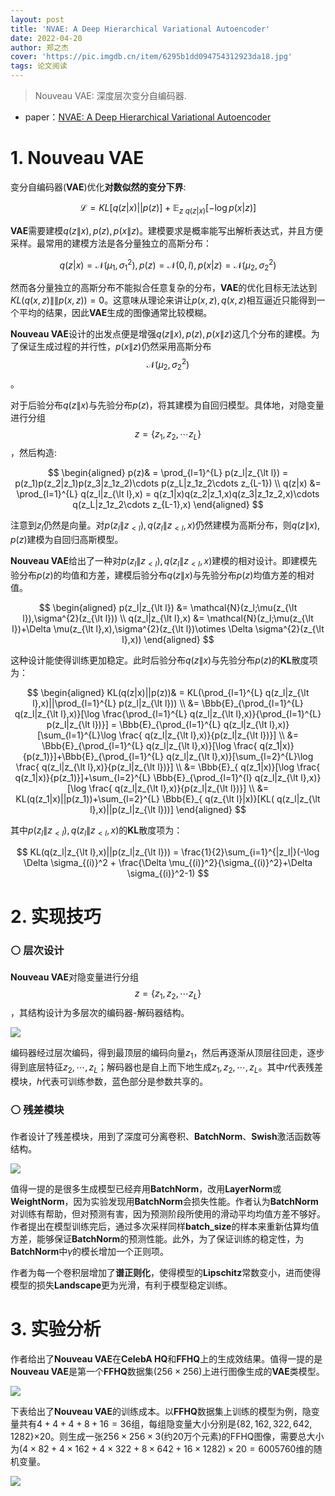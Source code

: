 ```yaml
---
layout: post
title: 'NVAE: A Deep Hierarchical Variational Autoencoder'
date: 2022-04-20
author: 郑之杰
cover: 'https://pic.imgdb.cn/item/6295b1dd094754312923da18.jpg'
tags: 论文阅读
---
```


> Nouveau VAE: 深度层次变分自编码器.

- paper：[NVAE: A Deep Hierarchical Variational Autoencoder](https://arxiv.org/abs/2007.03898)

# 1. Nouveau VAE

变分自编码器(**VAE**)优化**对数似然的变分下界**:

$$ \mathcal{L} =  KL[q(z|x)||p(z)]+\mathbb{E}_{z \text{~} q(z|x)} [-\log p(x | z)]  $$

**VAE**需要建模$q(z\|x),p(z),p(x\|z)$。建模要求是概率能写出解析表达式，并且方便采样。最常用的建模方法是各分量独立的高斯分布：

$$ q(z|x) = \mathcal{N}(\mu_1,\sigma_1^{2}),p(z) = \mathcal{N}(0,I),p(x|z) = \mathcal{N}(\mu_2,\sigma_2^{2}) $$

然而各分量独立的高斯分布不能拟合任意复杂的分布，**VAE**的优化目标无法达到$KL(q(x,z)\|\|p(x,z))=0$。这意味从理论来讲让$p(x,z),q(x,z)$相互逼近只能得到一个平均的结果，因此**VAE**生成的图像通常比较模糊。

**Nouveau VAE**设计的出发点便是增强$q(z\|x),p(z),p(x\|z)$这几个分布的建模。为了保证生成过程的并行性，$p(x\|z)$仍然采用高斯分布$$\mathcal{N}(\mu_2,\sigma_2^{2})$$。

对于后验分布$q(z\|x)$与先验分布$p(z)$，将其建模为自回归模型。具体地，对隐变量进行分组$$z=\{z_1,z_2,\cdots z_L\}$$，然后构造:

$$ \begin{aligned} p(z)& = \prod_{l=1}^{L} p(z_l|z_{\lt l}) = p(z_1)p(z_2|z_1)p(z_3|z_1z_2)\cdots p(z_L|z_1z_2\cdots z_{L-1}) \\ q(z|x) &= \prod_{l=1}^{L} q(z_l|z_{\lt l},x) = q(z_1|x)q(z_2|z_1,x)q(z_3|z_1z_2,x)\cdots q(z_L|z_1z_2\cdots z_{L-1},x) \end{aligned} $$

注意到$z_l$仍然是向量。对$p(z_l\|z_{\lt l}),q(z_l\|z_{\lt l},x)$仍然建模为高斯分布，则$q(z\|x),p(z)$建模为自回归高斯模型。

**Nouveau VAE**给出了一种对$p(z_l\|z_{\lt l}),q(z_l\|z_{\lt l},x)$建模的相对设计。即建模先验分布$p(z)$的均值和方差，建模后验分布$q(z\|x)$与先验分布$p(z)$均值方差的相对值。

$$ \begin{aligned} p(z_l|z_{\lt l}) &= \mathcal{N}(z_l;\mu(z_{\lt l}),\sigma^{2}(z_{\lt l})) \\ q(z_l|z_{\lt l},x) &= \mathcal{N}(z_l;\mu(z_{\lt l})+\Delta \mu(z_{\lt l},x),\sigma^{2}(z_{\lt l})\otimes \Delta \sigma^{2}(z_{\lt l},x)) \end{aligned}  $$

这种设计能使得训练更加稳定。此时后验分布$q(z\|x)$与先验分布$p(z)$的**KL**散度项为：

$$ \begin{aligned} KL(q(z|x)||p(z))& = KL(\prod_{l=1}^{L} q(z_l|z_{\lt l},x)||\prod_{l=1}^{L} p(z_l|z_{\lt l})) \\ &= \Bbb{E}_{\prod_{l=1}^{L} q(z_l|z_{\lt l},x)}[\log \frac{\prod_{l=1}^{L} q(z_l|z_{\lt l},x)}{\prod_{l=1}^{L} p(z_l|z_{\lt l})}] = \Bbb{E}_{\prod_{l=1}^{L} q(z_l|z_{\lt l},x)}[\sum_{l=1}^{L}\log \frac{ q(z_l|z_{\lt l},x)}{p(z_l|z_{\lt l})}] \\ &= \Bbb{E}_{\prod_{l=1}^{L} q(z_l|z_{\lt l},x)}[\log \frac{ q(z_1|x)}{p(z_1)}]+\Bbb{E}_{\prod_{l=1}^{L} q(z_l|z_{\lt l},x)}[\sum_{l=2}^{L}\log \frac{ q(z_l|z_{\lt l},x)}{p(z_l|z_{\lt l})}] \\ &= \Bbb{E}_{ q(z_1|x)}[\log \frac{ q(z_1|x)}{p(z_1)}]+\sum_{l=2}^{L} \Bbb{E}_{\prod_{l=1}^{l} q(z_l|z_{\lt l},x)}[\log \frac{ q(z_l|z_{\lt l},x)}{p(z_l|z_{\lt l})}] \\ &= KL(q(z_1|x)||p(z_1))+\sum_{l=2}^{L} \Bbb{E}_{ q(z_{\lt l}|x)}[KL( q(z_l|z_{\lt l},x)||p(z_l|z_{\lt l}))] \end{aligned}  $$

其中$p(z_l\|z_{\lt l}),q(z_l\|z_{\lt l},x)$的**KL**散度项为：

$$ KL(q(z_l|z_{\lt l},x)||p(z_l|z_{\lt l})) = \frac{1}{2}\sum_{i=1}^{|z_l|}(-\log \Delta \sigma_{(i)}^2 + \frac{\Delta \mu_{(i)}^2}{\sigma_{(i)}^2}+\Delta \sigma_{(i)}^2-1) $$

# 2. 实现技巧

### ⚪ 层次设计

**Nouveau VAE**对隐变量进行分组$$z=\{z_1,z_2,\cdots z_L\}$$，其结构设计为多层次的编码器-解码器结构。

![](https://pic.imgdb.cn/item/6295b20d09475431292410e6.jpg)

编码器经过层次编码，得到最顶层的编码向量$z_1$，然后再逐渐从顶层往回走，逐步得到底层特征$z_2,\cdots,z_L$；解码器也是自上而下地生成$z_1,z_2,\cdots,z_L$。其中$r$代表残差模块，$h$代表可训练参数，蓝色部分是参数共享的。

### ⚪ 残差模块

作者设计了残差模块，用到了深度可分离卷积、**BatchNorm**、**Swish**激活函数等结构。

![](https://pic.imgdb.cn/item/6295b2370947543129244afc.jpg)


值得一提的是很多生成模型已经弃用**BatchNorm**，改用**LayerNorm**或**WeightNorm**，因为实验发现用**BatchNorm**会损失性能。作者认为**BatchNorm**对训练有帮助，但对预测有害，因为预测阶段所使用的滑动平均均值方差不够好。作者提出在模型训练完后，通过多次采样同样**batch_size**的样本来重新估算均值方差，能够保证**BatchNorm**的预测性能。此外，为了保证训练的稳定性，为**BatchNorm**中$γ$的模长增加一个正则项。

作者为每一个卷积层增加了**谱正则化**，使得模型的**Lipschitz**常数变小，进而使得模型的损失**Landscape**更为光滑，有利于模型稳定训练。

# 3. 实验分析

作者给出了**Nouveau VAE**在**CelebA HQ**和**FFHQ**上的生成效结果。值得一提的是**Nouveau VAE**是第一个**FFHQ**数据集($256\times 256$)上进行图像生成的**VAE**类模型。

![](https://pic.imgdb.cn/item/6295b428094754312926d3c2.jpg)

下表给出了**Nouveau VAE**的训练成本。以**FFHQ**数据集上训练的模型为例，隐变量共有$4+4+4+8+16=36$组，每组隐变量大小分别是{$82,162,322,642,1282$}$×20$。则生成一张$256×256×3$(约$20$万个元素)的FFHQ图像，需要总大小为$(4×82+4×162+4×322+8×642+16×1282)×20=6005760$维的随机变量。

![](https://pic.imgdb.cn/item/6295b506094754312927e9ac.jpg)